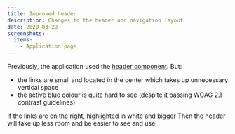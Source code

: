 ```yaml
---
title: Improved header
description: Changes to the header and navigation layout
date: 2020-03-29
screenshots:
  items:
    - Application page
---
```


Previously, the application used the [header component](https://design-system.service.gov.uk/components/header/). But:

- the links are small and located in the center which takes up unnecessary vertical space
- the active blue colour is quite hard to see (despite it passing WCAG 2.1 contrast guidelines)

If the links are on the right, highlighted in white and bigger
Then the header will take up less room and be easier to see and use
